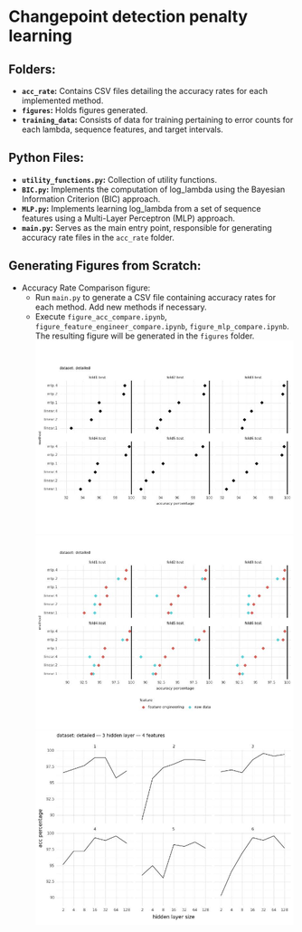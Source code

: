 # Changepoint detection penalty learning

## Folders:
- **`acc_rate`:** Contains CSV files detailing the accuracy rates for each implemented method.
- **`figures`:** Holds figures generated.
- **`training_data`:** Consists of data for training pertaining to error counts for each lambda, sequence features, and target intervals.

## Python Files:
- **`utility_functions.py`:** Collection of utility functions.
- **`BIC.py`:** Implements the computation of log_lambda using the Bayesian Information Criterion (BIC) approach.
- **`MLP.py`:** Implements learning log_lambda from a set of sequence features using a Multi-Layer Perceptron (MLP) approach.
- **`main.py`:** Serves as the main entry point, responsible for generating accuracy rate files in the `acc_rate` folder.

## Generating Figures from Scratch:
- Accuracy Rate Comparison figure:
  - Run `main.py` to generate a CSV file containing accuracy rates for each method. Add new methods if necessary.
  - Execute `figure_acc_compare.ipynb`, `figure_feature_engineer_compare.ipynb`, `figure_mlp_compare.ipynb`. The resulting figure will be generated in the `figures` folder.
    ![Plot](figures/detailed/acc_comparison.jpg)
    ![Plot](figures/detailed/feature_engineer_comparison.jpg)
    ![Plot](figures/detailed/mlp_3_layers_4_features.jpg)
